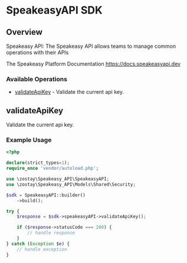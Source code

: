 # SpeakeasyAPI SDK

## Overview

Speakeasy API: The Speakeasy API allows teams to manage common operations with their APIs

The Speakeasy Platform Documentation
<https://docs.speakeasyapi.dev>
### Available Operations

* [validateApiKey](#validateapikey) - Validate the current api key.

## validateApiKey

Validate the current api key.

### Example Usage

```php
<?php

declare(strict_types=1);
require_once 'vendor/autoload.php';

use \zostay\Speakeasy_API\SpeakeasyAPI;
use \zostay\Speakeasy_API\Models\Shared\Security;

$sdk = SpeakeasyAPI::builder()
    ->build();

try {
    $response = $sdk->speakeasyAPI->validateApiKey();

    if ($response->statusCode === 200) {
        // handle response
    }
} catch (Exception $e) {
    // handle exception
}
```

